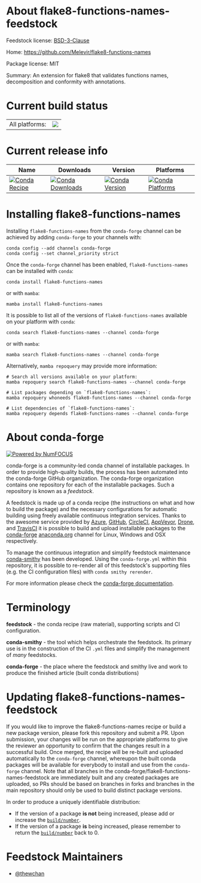 About flake8-functions-names-feedstock
======================================

Feedstock license: [BSD-3-Clause](https://github.com/conda-forge/flake8-functions-names-feedstock/blob/main/LICENSE.txt)

Home: https://github.com/Melevir/flake8-functions-names

Package license: MIT

Summary: An extension for flake8 that validates functions names, decomposition and conformity with annotations.

Current build status
====================


<table><tr><td>All platforms:</td>
    <td>
      <a href="https://dev.azure.com/conda-forge/feedstock-builds/_build/latest?definitionId=14438&branchName=main">
        <img src="https://dev.azure.com/conda-forge/feedstock-builds/_apis/build/status/flake8-functions-names-feedstock?branchName=main">
      </a>
    </td>
  </tr>
</table>

Current release info
====================

| Name | Downloads | Version | Platforms |
| --- | --- | --- | --- |
| [![Conda Recipe](https://img.shields.io/badge/recipe-flake8--functions--names-green.svg)](https://anaconda.org/conda-forge/flake8-functions-names) | [![Conda Downloads](https://img.shields.io/conda/dn/conda-forge/flake8-functions-names.svg)](https://anaconda.org/conda-forge/flake8-functions-names) | [![Conda Version](https://img.shields.io/conda/vn/conda-forge/flake8-functions-names.svg)](https://anaconda.org/conda-forge/flake8-functions-names) | [![Conda Platforms](https://img.shields.io/conda/pn/conda-forge/flake8-functions-names.svg)](https://anaconda.org/conda-forge/flake8-functions-names) |

Installing flake8-functions-names
=================================

Installing `flake8-functions-names` from the `conda-forge` channel can be achieved by adding `conda-forge` to your channels with:

```
conda config --add channels conda-forge
conda config --set channel_priority strict
```

Once the `conda-forge` channel has been enabled, `flake8-functions-names` can be installed with `conda`:

```
conda install flake8-functions-names
```

or with `mamba`:

```
mamba install flake8-functions-names
```

It is possible to list all of the versions of `flake8-functions-names` available on your platform with `conda`:

```
conda search flake8-functions-names --channel conda-forge
```

or with `mamba`:

```
mamba search flake8-functions-names --channel conda-forge
```

Alternatively, `mamba repoquery` may provide more information:

```
# Search all versions available on your platform:
mamba repoquery search flake8-functions-names --channel conda-forge

# List packages depending on `flake8-functions-names`:
mamba repoquery whoneeds flake8-functions-names --channel conda-forge

# List dependencies of `flake8-functions-names`:
mamba repoquery depends flake8-functions-names --channel conda-forge
```


About conda-forge
=================

[![Powered by
NumFOCUS](https://img.shields.io/badge/powered%20by-NumFOCUS-orange.svg?style=flat&colorA=E1523D&colorB=007D8A)](https://numfocus.org)

conda-forge is a community-led conda channel of installable packages.
In order to provide high-quality builds, the process has been automated into the
conda-forge GitHub organization. The conda-forge organization contains one repository
for each of the installable packages. Such a repository is known as a *feedstock*.

A feedstock is made up of a conda recipe (the instructions on what and how to build
the package) and the necessary configurations for automatic building using freely
available continuous integration services. Thanks to the awesome service provided by
[Azure](https://azure.microsoft.com/en-us/services/devops/), [GitHub](https://github.com/),
[CircleCI](https://circleci.com/), [AppVeyor](https://www.appveyor.com/),
[Drone](https://cloud.drone.io/welcome), and [TravisCI](https://travis-ci.com/)
it is possible to build and upload installable packages to the
[conda-forge](https://anaconda.org/conda-forge) [anaconda.org](https://anaconda.org/)
channel for Linux, Windows and OSX respectively.

To manage the continuous integration and simplify feedstock maintenance
[conda-smithy](https://github.com/conda-forge/conda-smithy) has been developed.
Using the ``conda-forge.yml`` within this repository, it is possible to re-render all of
this feedstock's supporting files (e.g. the CI configuration files) with ``conda smithy rerender``.

For more information please check the [conda-forge documentation](https://conda-forge.org/docs/).

Terminology
===========

**feedstock** - the conda recipe (raw material), supporting scripts and CI configuration.

**conda-smithy** - the tool which helps orchestrate the feedstock.
                   Its primary use is in the construction of the CI ``.yml`` files
                   and simplify the management of *many* feedstocks.

**conda-forge** - the place where the feedstock and smithy live and work to
                  produce the finished article (built conda distributions)


Updating flake8-functions-names-feedstock
=========================================

If you would like to improve the flake8-functions-names recipe or build a new
package version, please fork this repository and submit a PR. Upon submission,
your changes will be run on the appropriate platforms to give the reviewer an
opportunity to confirm that the changes result in a successful build. Once
merged, the recipe will be re-built and uploaded automatically to the
`conda-forge` channel, whereupon the built conda packages will be available for
everybody to install and use from the `conda-forge` channel.
Note that all branches in the conda-forge/flake8-functions-names-feedstock are
immediately built and any created packages are uploaded, so PRs should be based
on branches in forks and branches in the main repository should only be used to
build distinct package versions.

In order to produce a uniquely identifiable distribution:
 * If the version of a package **is not** being increased, please add or increase
   the [``build/number``](https://docs.conda.io/projects/conda-build/en/latest/resources/define-metadata.html#build-number-and-string).
 * If the version of a package **is** being increased, please remember to return
   the [``build/number``](https://docs.conda.io/projects/conda-build/en/latest/resources/define-metadata.html#build-number-and-string)
   back to 0.

Feedstock Maintainers
=====================

* [@thewchan](https://github.com/thewchan/)

